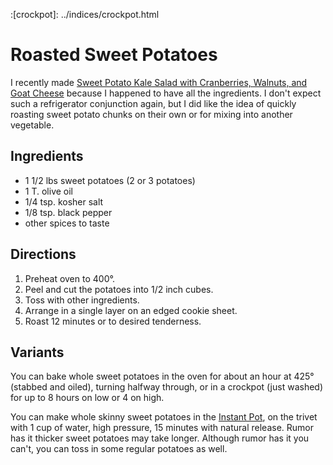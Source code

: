[Instant Pot]: ../indices/instantPot.html
:[crockpot]: ../indices/crockpot.html

# Roasted Sweet Potatoes

I recently made [Sweet Potato Kale Salad with Cranberries, Walnuts, and Goat Cheese](https://www.queenofmykitchen.com/sweet-potato-kale-salad-with-cranberries-walnuts-and-goat-cheese/) because I happened to have all the ingredients.  I don't expect such a refrigerator conjunction again, but I did like the idea of quickly roasting sweet potato chunks on their own or for mixing into another vegetable.

## Ingredients

* 1 1/2 lbs sweet potatoes (2 or 3 potatoes)
* 1 T. olive oil
* 1/4 tsp. kosher salt
* 1/8 tsp. black pepper
* other spices to taste

## Directions

1. Preheat oven to 400°.
2. Peel and cut the potatoes into 1/2 inch cubes.
3. Toss with other ingredients.
4. Arrange in a single layer on an edged cookie sheet.
5. Roast 12 minutes or to desired tenderness.

## Variants

You can bake whole sweet potatoes in the oven for about an hour at 425° (stabbed and oiled), turning halfway through, or in a crockpot (just washed) for up to 8 hours on low or 4 on high.

You can make whole skinny sweet potatoes in the [Instant Pot], on the trivet with 1 cup of water, high pressure, 15 minutes with natural release.  Rumor has it thicker sweet potatoes may take longer.  Although rumor has it you can't, you can toss in some regular potatoes as well.
